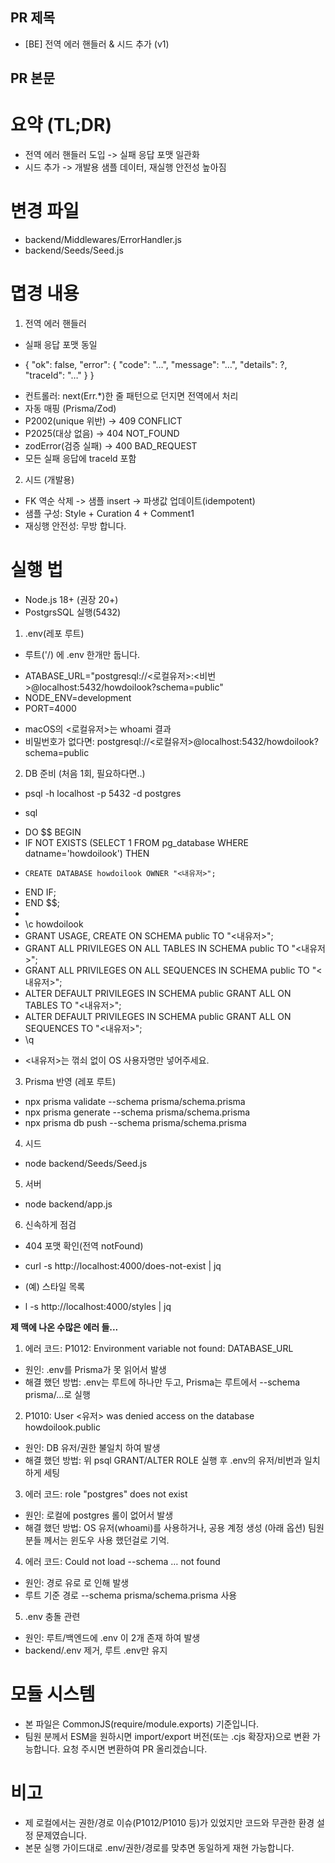## PR 제목
 - [BE] 전역 에러 핸들러 & 시드 추가 (v1)

## PR 본문
# 요약 (TL;DR)
 - 전역 에러 핸들러 도입 -> 실패 응답 포맷 일관화
 - 시드 추가 -> 개발용 샘플 데이터, 재실행 안전성 높아짐
 # 변경 파일
  - backend/Middlewares/ErrorHandler.js
  - backend/Seeds/Seed.js

# 몁경 내용
 1. 전역 에러 핸들러
  - 실패 응답 포맷 동일
  * { "ok": false, "error": { "code": "…", "message": "…", "details": ?, "traceId": "…" } }
   - 컨트롤러: next(Err.*)한 줄 패턴으로 던지면 전역에서 처리
  - 자동 매핑 (Prisma/Zod)
   - P2002(unique 위반) -> 409 CONFLICT
   - P2025(대상 없음) → 404 NOT_FOUND
   - zodError(검증 실패) → 400 BAD_REQUEST
  - 모든 실패 응답에 traceld 포함 
  2. 시드 (개발용)
   - FK 역순 삭제 -> 샘플 insert -> 파생값 업데이트(idempotent)
   - 샘플 구성: Style + Curation 4 + Comment1
   - 재싱행 안전성: 무방 합니다.

# 실행 법
 - Node.js 18+ (권장 20+)
 - PostgrsSQL 실행(5432)

1. .env(레포 루트)
 - 루트('/) 에 .env 한개만 둡니다.
 * ATABASE_URL="postgresql://<로컬유저>:<비번>@localhost:5432/howdoilook?schema=public"
 * NODE_ENV=development
 * PORT=4000
 - macOS의 <로컬유저>는 whoami 결과
 - 비밀번호가 없다면: postgresql://<로컬유저>@localhost:5432/howdoilook?schema=public
2. DB 준비 (처음 1회, 필요하다면..)
* psql -h localhost -p 5432 -d postgres
 - sql
 * DO $$ BEGIN
 *   IF NOT EXISTS (SELECT 1 FROM pg_database WHERE datname='howdoilook') THEN
 *     CREATE DATABASE howdoilook OWNER "<내유저>";
 *   END IF;
 * END $$;
 * 
 * \c howdoilook
 * GRANT USAGE, CREATE ON SCHEMA public TO "<내유저>";
 * GRANT ALL PRIVILEGES ON ALL TABLES    IN SCHEMA public TO "<내유저>";
 * GRANT ALL PRIVILEGES ON ALL SEQUENCES IN SCHEMA public TO "<내유저>";
 * ALTER DEFAULT PRIVILEGES IN SCHEMA public GRANT ALL ON TABLES    TO "<내유저>";
 * ALTER DEFAULT PRIVILEGES IN SCHEMA public GRANT ALL ON SEQUENCES TO "<내유저>";
 * \q
 - <내유저>는 꺾쇠 없이 OS 사용자명만 넣어주세요.
3. Prisma 반영 (레포 루트)
 * npx prisma validate  --schema prisma/schema.prisma
 * npx prisma generate  --schema prisma/schema.prisma
 * npx prisma db push   --schema prisma/schema.prisma
4. 시드
 * node backend/Seeds/Seed.js
5. 서버
 * node backend/app.js
6. 신속하게 점검
 - 404 포맷 확인(전역 notFound)
 * curl -s http://localhost:4000/does-not-exist | jq
 - (예) 스타일 목록
 * l -s http://localhost:4000/styles | jq

**제 맥에 나온 수많은 에러 들...**
1. 에러 코드: P1012: Environment variable not found: DATABASE_URL
 - 원인: .env를 Prisma가 못 읽어서 발생
 - 해결 했던 방법: .env는 루트에 하나만 두고, Prisma는 루트에서 --schema prisma/...로 실행
2. P1010: User <유저> was denied access on the database howdoilook.public
 - 원인: DB 유저/권한 불일치 하여 발생
 - 해결 했던 방법: 위 psql GRANT/ALTER ROLE 실행 후 .env의 유저/비번과 일치하게 세팅
3. 에러 코드: role "postgres" does not exist
 - 원인: 로컬에 postgres 롤이 없어서 발생
 - 해결 했던 방법: OS 유저(whoami)를 사용하거나, 공용 계정 생성 (아래 옵션) 팀원 분들 께서는 윈도우 사용 했던걸로 기억.
4. 에러 코드: Could not load --schema … not found
 - 원인: 경로 유로 로 인해 발생
 - 루트 기준 경로 --schema prisma/schema.prisma 사용
5. .env 충돌 관련
 - 원인: 루트/백엔드에 .env 이 2개 존재 하여 발생
 - backend/.env 제거, 루트 .env만 유지

# 모듈 시스템
 - 본 파일은 CommonJS(require/module.exports) 기준입니다.
 - 팀원 분께서 ESM을 원하시면 import/export 버전(또는 .cjs 확장자)으로 변환 가능합니다. 요청 주시면 변환하여 PR 올리겠습니다.

# 비고
 - 제 로컬에서는 권한/경로 이슈(P1012/P1010 등)가 있었지만 코드와 무관한 환경 설정 문제였습니다.
 - 본문 실행 가이드대로 .env/권한/경로를 맞추면 동일하게 재현 가능합니다.